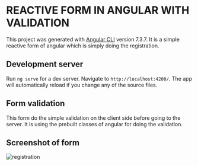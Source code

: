 # REACTIVE FORM IN ANGULAR WITH VALIDATION

This project was generated with [Angular CLI](https://github.com/angular/angular-cli) version 7.3.7.
It is a simple reactive form of angular which is simply doing the registration.

## Development server

Run `ng serve` for a dev server. Navigate to `http://localhost:4200/`. The app will automatically reload if you change any of the source files.

## Form validation

This form do the simple validation on the client side before going to the server.
It is using the prebuilt classes of angular for doing the validation.





## Screenshot of form


 ![registration](https://user-images.githubusercontent.com/44833963/56578463-563bf280-65eb-11e9-8d0b-711691b83e69.png)

